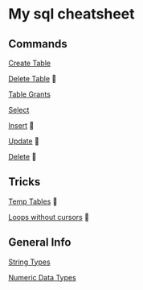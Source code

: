 # My sql cheatsheet
## Commands
[Create Table](CreateTable.md)

[Delete Table](DeleteTable.md) :construction_worker:

[Table Grants](TableGrants.md)

[Select](Select.md)

[Insert](Insert.md) :construction_worker:

[Update](Update.md) :construction_worker:

[Delete](Delete.md) :construction_worker:

## Tricks
[Temp Tables](TempTables.md) :construction_worker:

[Loops without cursors](LoopWithoutCursor.md) :construction_worker:

## General Info
[String Types](StringTypes.md)

[Numeric Data Types](NumericDataTypes.md)
